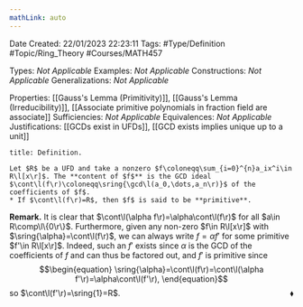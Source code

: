 ```yaml
---
mathLink: auto
---
```


<div class="topSpace"></div>

Date Created: 22/01/2023 22:23:11
Tags: #Type/Definition #Topic/Ring_Theory #Courses/MATH457

Types: <i>Not Applicable</i>
Examples: <i>Not Applicable</i>
Constructions: <i>Not Applicable</i>
Generalizations: <i>Not Applicable</i>

Properties: [[Gauss's Lemma (Primitivity)]], [[Gauss's Lemma (Irreducibility)]], [[Associate primitive polynomials in fraction field are associate]]
Sufficiencies: <i>Not Applicable</i>
Equivalences: <i>Not Applicable</i>
Justifications: [[GCDs exist in UFDs]], [[GCD exists implies unique up to a unit]]

``` ad-Definition
title: Definition.

Let $R$ be a UFD and take a nonzero $f\coloneqq\sum_{i=0}^{n}a_ix^i\in R\l[x\r]$. The **content of $f$** is the GCD ideal $\cont\l(f\r)\coloneqq\sring{\gcd\l(a_0,\dots,a_n\r)}$ of the coefficients of $f$.
* If $\cont\l(f\r)=R$, then $f$ is said to be **primitive**.

```

<b>Remark.</b> It is clear that $\cont\l(\alpha f\r)=\alpha\cont\l(f\r)$ for all $a\in R\comp\l\{0\r\}$. Furthermore, given any non-zero $f\in R\l[x\r]$ with $\sring{\alpha}=\cont\l(f\r)$, we can always write $f=\alpha f'$ for some primitive $f'\in R\l[x\r]$. Indeed, such an $f'$ exists since $\alpha$ is the GCD of the coefficients of $f$ and can thus be factored out, and $f'$ is primitive since
$$\begin{equation}
    \sring{\alpha}=\cont\l(f\r)=\cont\l(\alpha f'\r)=\alpha\cont\l(f'\r),
\end{equation}$$
so $\cont\l(f'\r)=\sring{1}=R$.<span style="float:right;">$\blacklozenge$</span>
